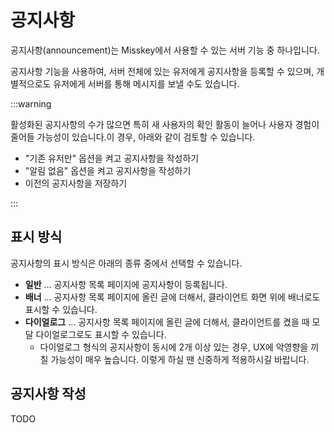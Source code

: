 # 공지사항

공지사항(announcement)는 Misskey에서 사용할 수 있는 서버 기능 중 하나입니다.

공지사항 기능을 사용하여, 서버 전체에 있는 유저에게 공지사항을 등록할 수 있으며, 개별적으로도 유저에게 서버를 통해 메시지를 보낼 수도 있습니다.

:::warning

활성화된 공지사항의 수가 많으면 특히 새 사용자의 확인 활동이 늘어나 사용자 경험이 줄어들 가능성이 있습니다.이 경우, 아래와 같이 검토할 수 있습니다.

- "기존 유저만" 옵션을 켜고 공지사항을 작성하기
- "알림 없음" 옵션을 켜고 공지사항을 작성하기
- 이전의 공지사항을 저장하기

:::

## 표시 방식

공지사항의 표시 방식은 아래의 종류 중에서 선택할 수 있습니다.

- **일반** ... 공지사항 목록 페이지에 공지사항이 등록됩니다.
- **배너** ... 공지사항 목록 페이지에 올린 글에 더해서, 클라이언트 화면 위에 배너로도 표시할 수 있습니다.
- **다이얼로그** ... 공지사항 목록 페이지에 올린 글에 더해서, 클라이언트를 켰을 때 모달 다이얼로그로도 표시할 수 있습니다.
  - 다이얼로그 형식의 공지사항이 동시에 2개 이상 있는 경우, UX에 악영향을 끼칠 가능성이 매우 높습니다. 이렇게 하실 땐 신중하게 적용하시길 바랍니다.

## 공지사항 작성

TODO
